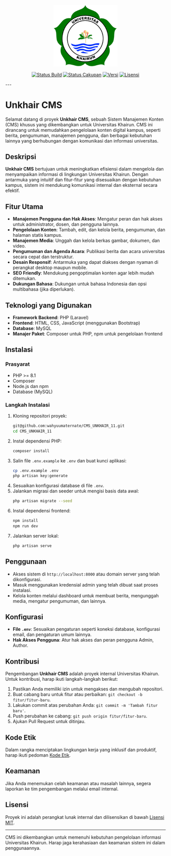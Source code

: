 <p align="center"><a href="https://www.unkhair.ac.id" target="_blank"><img src="public/backend/assets/img/logo-unkhair.png" width="200" alt="Logo Unkhair CMS"></a></p> <p align="center"> <a href="#"><img src="https://img.shields.io/badge/build-passing-brightgreen" alt="Status Build"></a> <a href="#"><img src="https://img.shields.io/badge/coverage-90%25-brightgreen" alt="Status Cakupan"></a> <a href="#"><img src="https://img.shields.io/badge/version-1.0-blue" alt="Versi"></a> <a href="#"><img src="https://img.shields.io/badge/license-MIT-green" alt="Lisensi"></a> </p>
---

# Unkhair CMS

Selamat datang di proyek **Unkhair CMS**, sebuah Sistem Manajemen Konten (CMS) khusus yang dikembangkan untuk Universitas Khairun. CMS ini dirancang untuk memudahkan pengelolaan konten digital kampus, seperti berita, pengumuman, manajemen pengguna, dan berbagai kebutuhan lainnya yang berhubungan dengan komunikasi dan informasi universitas.

## Deskripsi

**Unkhair CMS** bertujuan untuk meningkatkan efisiensi dalam mengelola dan menyampaikan informasi di lingkungan Universitas Khairun. Dengan antarmuka yang intuitif dan fitur-fitur yang disesuaikan dengan kebutuhan kampus, sistem ini mendukung komunikasi internal dan eksternal secara efektif.

## Fitur Utama

- **Manajemen Pengguna dan Hak Akses**: Mengatur peran dan hak akses untuk administrator, dosen, dan pengguna lainnya.
- **Pengelolaan Konten**: Tambah, edit, dan kelola berita, pengumuman, dan halaman statis kampus.
- **Manajemen Media**: Unggah dan kelola berkas gambar, dokumen, dan video.
- **Pengumuman dan Agenda Acara**: Publikasi berita dan acara universitas secara cepat dan terstruktur.
- **Desain Responsif**: Antarmuka yang dapat diakses dengan nyaman di perangkat desktop maupun mobile.
- **SEO Friendly**: Mendukung pengoptimalan konten agar lebih mudah ditemukan.
- **Dukungan Bahasa**: Dukungan untuk bahasa Indonesia dan opsi multibahasa (jika diperlukan).

## Teknologi yang Digunakan

- **Framework Backend**: PHP (Laravel)
- **Frontend**: HTML, CSS, JavaScript (menggunakan Bootstrap)
- **Database**: MySQL
- **Manajer Paket**: Composer untuk PHP, npm untuk pengelolaan frontend

## Instalasi

### Prasyarat

- PHP >= 8.1
- Composer
- Node.js dan npm
- Database (MySQL)

### Langkah Instalasi

1. Kloning repositori proyek:
    ```bash
    git@github.com:wahyuumaternate/CMS_UNKHAIR_11.git
    cd CMS_UNKHAIR_11
    ```
2. Instal dependensi PHP:
    ```bash
    composer install
    ```
3. Salin file `.env.example` ke `.env` dan buat kunci aplikasi:
    ```bash
    cp .env.example .env
    php artisan key:generate
    ```
4. Sesuaikan konfigurasi database di file `.env`.
5. Jalankan migrasi dan seeder untuk mengisi basis data awal:
    ```bash
    php artisan migrate --seed
    ```
6. Instal dependensi frontend:
    ```bash
    npm install
    npm run dev
    ```
7. Jalankan server lokal:
    ```bash
    php artisan serve
    ```

## Penggunaan

- Akses sistem di `http://localhost:8000` atau domain server yang telah dikonfigurasi.
- Masuk menggunakan kredensial admin yang telah dibuat saat proses instalasi.
- Kelola konten melalui dashboard untuk membuat berita, mengunggah media, mengatur pengumuman, dan lainnya.

## Konfigurasi

- **File `.env`**: Sesuaikan pengaturan seperti koneksi database, konfigurasi email, dan pengaturan umum lainnya.
- **Hak Akses Pengguna**: Atur hak akses dan peran pengguna Admin, Author.

## Kontribusi

Pengembangan **Unkhair CMS** adalah proyek internal Universitas Khairun. Untuk kontribusi, harap ikuti langkah-langkah berikut:

1. Pastikan Anda memiliki izin untuk mengakses dan mengubah repositori.
2. Buat cabang baru untuk fitur atau perbaikan: `git checkout -b fitur/fitur-baru`.
3. Lakukan commit atas perubahan Anda: `git commit -m 'Tambah fitur baru'`.
4. Push perubahan ke cabang: `git push origin fitur/fitur-baru`.
5. Ajukan Pull Request untuk ditinjau.

## Kode Etik

Dalam rangka menciptakan lingkungan kerja yang inklusif dan produktif, harap ikuti pedoman [Kode Etik](#).

## Keamanan

Jika Anda menemukan celah keamanan atau masalah lainnya, segera laporkan ke tim pengembangan melalui email internal.

## Lisensi

Proyek ini adalah perangkat lunak internal dan dilisensikan di bawah [Lisensi MIT](https://opensource.org/licenses/MIT).

---

CMS ini dikembangkan untuk memenuhi kebutuhan pengelolaan informasi Universitas Khairun. Harap jaga kerahasiaan dan keamanan sistem ini dalam penggunaannya.
